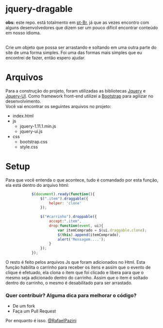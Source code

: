 jquery-dragable
===============
__obs:__ este repo. está totalmento em [pt-Br](http://pt.wikipedia.org/wiki/Portugu%C3%AAs_brasileiro), já que as vezes encontro com alguns desenvolvedores que dizem ser um pouco difícil encontrar conteúdo em nosso idioma.<br />

<br  />Crie um objeto que possa ser arrastando e soltando em uma outra parte do site de uma forma simples. Foi uma das formas mais simples que eu encontrei de fazer, então espero ajudar.

Arquivos
========

Para a construção do projeto, foram utilizadas as bibliotecas [Jquery](http://jquery.com/) e [Jquery-UI](http://jqueryui.com/). Como framework front-end utilizei a [Bootstrap](http://getbootstrap.com/) para agilizar no desenvolvimento. <br />
Você vai encontrar os seguintes arquivos no projeto:<br />

* index.html
* js
  * jquery-1.11.1.min.js
  * jquery-ui.js
* css
  * bootstrap.css
  * style.css

Setup
====

Para que você entenda o que acontece, tudo é comandado por esta função, ela está dentro do arquivo html:

```javascript
			$(document).ready(function(){
                $(".item").draggable({
                    helper: 'clone'
                });
                
                $("#carrinho").droppable({
                    accept:".item",
                    drop:function(event, ui){
                        var itemComprado = $(ui.draggable.clone);
                        $(this).append(itemComprado), 
                        alert('Mensagem....');
                    } 
                });
            });
```
O resto é feito pelos arquivos Js que foram adicionados no Html.
Esta função habilita o carrinho para receber os itens e assim que o evento de clique é efetuado, ela clona o item que foi clicado e libera para que o mesmo seja adicionado dentro do carrinho. Assim que o item é soltado dentro do carrinho, o mesmo é desabilitado para ser arrastado. <br />

### Quer contribuir? Alguma dica para melhorar o código? ###

* De um fork
* Faça um Pull Request

Por enquanto é isso. 
[@RafaelPazini](http://twitter.com/RafaelPazini)

